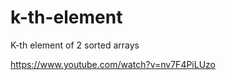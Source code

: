 # k-th-element
K-th element of 2 sorted arrays












https://www.youtube.com/watch?v=nv7F4PiLUzo
